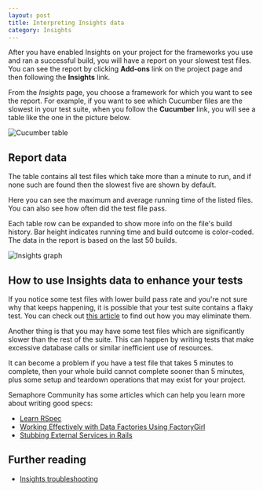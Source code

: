 ```yaml
---
layout: post
title: Interpreting Insights data
category: Insights
---
```


After you have enabled Insights on your project for the frameworks you use and
ran a successful build, you will have a report on your slowest test files. You
can see the report by clicking **Add-ons** link on the project page and then
following the **Insights** link.

From the _Insights_ page, you choose a framework for which you want to see the
report. For example, if you want to see which Cucumber files are the slowest in
your test suite, when you follow the **Cucumber** link, you will see a table
like the one in the picture below.

<img src="/docs/assets/img/insights/cucumber_table.png" alt="Cucumber
table" class="img-responsive img-bordered">

## Report data
The table contains all test files which take more than a minute to run, and if
none such are found then the slowest five are shown by default.

Here you can see the maximum and average running time of the listed files. You
can also see how often did the test file pass.

Each table row can be expanded to show more info on the file's build history.
Bar height indicates running time and build outcome is color-coded. The data
in the report is based on the last 50 builds.

<img src="/docs/assets/img/insights/insights_graph.png" alt="Insights
graph" class="img-responsive img-bordered">

## How to use Insights data to enhance your tests
If you notice some test files with lower build pass rate and you're not sure
why that keeps happening, it is possible that your test suite contains a flaky
test. You can check out [this
article](https://semaphoreci.com/community/tutorials/how-to-deal-with-and-eliminate-flaky-tests)
to find out how you may eliminate them.

Another thing is that you may have some test files which are significantly
slower than the rest of the suite. This can happen by writing tests that make
excessive database calls or similar inefficient use of resources.

It can become a problem if you have a test file that takes 5 minutes to
complete, then your whole build cannot complete sooner than 5 minutes, plus
some setup and teardown operations that may exist for your project.

Semaphore Community has some articles which can help you learn more about
writing good specs:

- [Learn RSpec](https://semaphoreci.com/community/series/learn-rspec)
- [Working Effectively with Data Factories Using
FactoryGirl](https://semaphoreci.com/community/tutorials/working-effectively-with-data-factories-using-factorygirl)
- [Stubbing External Services in
Rails](https://semaphoreci.com/community/tutorials/stubbing-external-services-in-rails)

## Further reading
- [Insights troubleshooting](/docs/insights/insights-troubleshooting.html)
